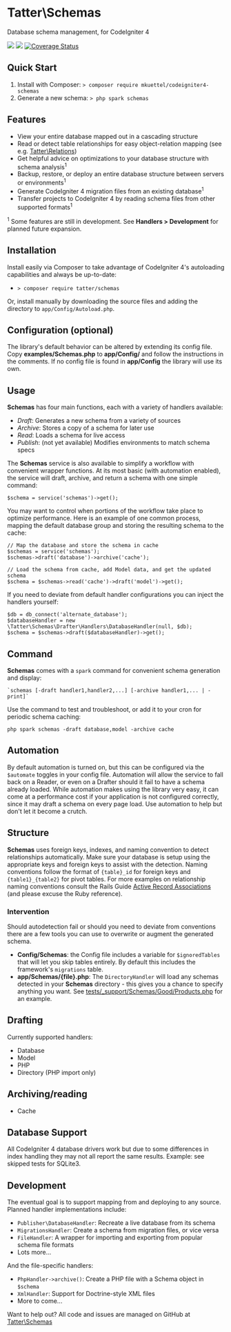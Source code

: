 # Tatter\Schemas
Database schema management, for CodeIgniter 4

[![](https://github.com/tattersoftware/codeigniter4-schemas/workflows/PHPUnit/badge.svg)](https://github.com/tattersoftware/codeigniter4-schemas/actions?query=workflow%3A%22PHPUnit)
[![](https://github.com/tattersoftware/codeigniter4-schemas/workflows/PHPStan/badge.svg)](https://github.com/tattersoftware/codeigniter4-schemas/actions?query=workflow%3A%22PHPStan)
[![Coverage Status](https://coveralls.io/repos/github/tattersoftware/codeigniter4-schemas/badge.svg?branch=develop)](https://coveralls.io/github/tattersoftware/codeigniter4-schemas?branch=develop)

## Quick Start

1. Install with Composer: `> composer require mkuettel/codeigniter4-schemas`
2. Generate a new schema: `> php spark schemas`

## Features

* View your entire database mapped out in a cascading structure
* Read or detect table relationships for easy object-relation mapping (see e.g. [Tatter\Relations](https://github.com/tattersoftware/codeigniter4-relations))
* Get helpful advice on optimizations to your database structure with schema analysis<sup>1</sup>
* Backup, restore, or deploy an entire database structure between servers or environments<sup>1</sup>
* Generate CodeIgniter 4 migration files from an existing database<sup>1</sup>
* Transfer projects to CodeIgniter 4 by reading schema files from other supported formats<sup>1</sup>

<sup>1</sup> Some features are still in development. See **Handlers > Development** for
planned future expansion.

## Installation

Install easily via Composer to take advantage of CodeIgniter 4's autoloading capabilities
and always be up-to-date:
* `> composer require tatter/schemas`

Or, install manually by downloading the source files and adding the directory to
`app/Config/Autoload.php`.

## Configuration (optional)

The library's default behavior can be altered by extending its config file. Copy
**examples/Schemas.php** to **app/Config/** and follow the instructions
in the comments. If no config file is found in **app/Config** the library will use its own.

## Usage

**Schemas** has four main functions, each with a variety of handlers available:
* *Draft*: Generates a new schema from a variety of sources
* *Archive*: Stores a copy of a schema for later use
* *Read*: Loads a schema for live access
* *Publish*: (not yet available) Modifies environments to match schema specs

The **Schemas** service is also available to simplify a workflow with convenient wrapper functions.
At its most basic (with automation enabled), the service will draft, archive, and return
a schema with one simple command:

	$schema = service('schemas')->get();

You may want to control when portions of the workflow take place to optimize performance.
Here is an example of one common process, mapping the default database group and storing
the resulting schema to the cache:

```
// Map the database and store the schema in cache
$schemas = service('schemas');
$schemas->draft('database')->archive('cache');

// Load the schema from cache, add Model data, and get the updated schema
$schema = $schemas->read('cache')->draft('model')->get();
```

If you need to deviate from default handler configurations you can inject the handlers yourself:
```
$db = db_connect('alternate_database');
$databaseHandler = new \Tatter\Schemas\Drafter\Handlers\DatabaseHandler(null, $db);
$schema = $schemas->draft($databaseHandler)->get();
```

## Command

**Schemas** comes with a `spark` command for convenient schema generation and display:

	`schemas [-draft handler1,handler2,...] [-archive handler1,... | -print]`

Use the command to test and troubleshoot, or add it to your cron for periodic schema caching:

	php spark schemas -draft database,model -archive cache

## Automation

By default automation is turned on, but this can be configured via the `$automate` toggles
in your config file. Automation will allow the service to fall back on a Reader, or even on
a Drafter should it fail to have a schema already loaded. While automation makes using the
library very easy, it can come at a performance cost if your application is not configured
correctly, since it may draft a schema on every page load. Use automation to help but don't
let it become a crutch.

## Structure

**Schemas** uses foreign keys, indexes, and naming convention to detect relationships
automatically. Make sure your database is setup using the appropriate keys and
foreign keys to assist with the detection. Naming conventions follow the format of
`{table}_id` for foreign keys and `{table1}_{table2}` for pivot tables. For more examples
on relationship naming conventions consult the Rails Guide
[Active Record Associations](https://guides.rubyonrails.org/association_basics.html#the-types-of-associations)
(and please excuse the Ruby reference).

### Intervention

Should autodetection fail or should you need to deviate from conventions there are a few
tools you can use to overwrite or augment the generated schema.

* **Config/Schemas**: the Config file includes a variable for `$ignoredTables` that will let you skip tables entirely. By default this includes the framework's `migrations` table.
* **app/Schemas/{file}.php**: The `DirectoryHandler` will load any schemas detected in your **Schemas** directory - this gives you a chance to specify anything you want. See [tests/_support/Schemas/Good/Products.php](tests/_support/Schemas/Good/Products.php) for an example.

## Drafting

Currently supported handlers:

* Database
* Model
* PHP
* Directory (PHP import only)

## Archiving/reading

* Cache

## Database Support

All CodeIgniter 4 database drivers work but due to some differences in index handling they
may not all report the same results. Example: see skipped tests for SQLite3.

## Development

The eventual goal is to support mapping from and deploying to any source. Planned handler
implementations include:

* `Publisher\DatabaseHandler`: Recreate a live database from its schema
* `MigrationsHandler`: Create a schema from migration files, or vice versa
* `FileHandler`: A wrapper for importing and exporting from popular schema file formats
* Lots more...

And the file-specific handlers:
* `PhpHandler->archive()`: Create a PHP file with a Schema object in `$schema`
* `XmlHandler`: Support for Doctrine-style XML files
* More to come...

Want to help out? All code and issues are managed on GitHub at [Tatter\Schemas](https://github.com/tattersoftware/codeigniter4-schemas)
